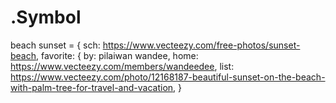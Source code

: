 # .Symbol
beach sunset = { sch: https://www.vecteezy.com/free-photos/sunset-beach, favorite: { by: pilaiwan wandee, home: https://www.vecteezy.com/members/wandeedee, list: https://www.vecteezy.com/photo/12168187-beautiful-sunset-on-the-beach-with-palm-tree-for-travel-and-vacation, }
